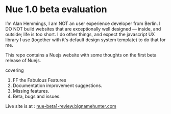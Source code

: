 
# Nue 1.0 beta evaluation

I’m Alan Hemmings, I am NOT an user experience developer from Berlin. I DO NOT build websites that are exceptionally well designed — inside, and outside; life is too short. I do other things, and expect the javascript UX library I use (together with it's default design system template) to do that for me.

This repo contains a Nuejs website with some thoughts on the first beta release of Nuejs.

covering

 1. FF the Fabulous Features
 1. Documentation improvement suggestions.
 1. Missing features.
 1. Beta, bugs and issues.

 Live site is at : [nue-beta1-review.bignamehunter.com](https://nue-beta1-review.bignamehunter.com/?refer=repo)
